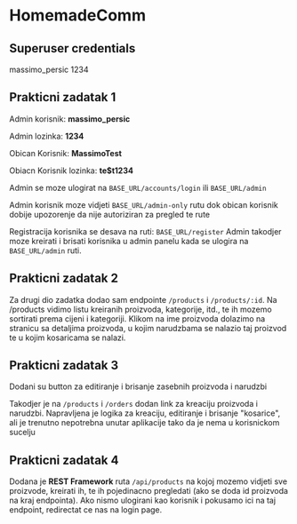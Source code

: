 # HomemadeComm

## Superuser credentials

massimo_persic
1234

## Prakticni zadatak 1

Admin korisnik: **massimo_persic**

Admin lozinka: **1234**

Obican Korisnik: **MassimoTest**

Obiacn Korisnik lozinka: **te$t1234**

Admin se moze ulogirat na `BASE_URL/accounts/login` ili `BASE_URL/admin`

Admin korisnik moze vidjeti `BASE_URL/admin-only` rutu dok obican korisnik dobije upozorenje da nije autoriziran za pregled te rute

Registracija korisnika se desava na ruti: `BASE_URL/register`
Admin takodjer moze kreirati i brisati korisnika u admin panelu kada se ulogira na `BASE_URL/admin` ruti.

## Prakticni zadatak 2

Za drugi dio zadatka dodao sam endpointe `/products` i `/products/:id`. Na /products vidimo listu kreiranih proizvoda, kategorije, itd., te ih mozemo sortirati prema cijeni i kategoriji. Klikom na ime proizvoda dolazimo na stranicu sa detaljima proizvoda, u kojim narudzbama se nalazio taj proizvod te u kojim kosaricama se nalazi.

## Prakticni zadatak 3

Dodani su button za editiranje i brisanje zasebnih proizvoda i narudzbi

Takodjer je na `/products` i `/orders` dodan link za kreaciju proizvoda i narudzbi. Napravljena je logika za kreaciju, editiranje i brisanje "kosarice", ali je trenutno nepotrebna unutar aplikacije tako da je nema u korisnickom sucelju

## Prakticni zadatak 4

Dodana je **REST Framework** ruta `/api/products` na kojoj mozemo vidjeti sve proizvode, kreirati ih, te ih pojedinacno pregledati (ako se doda id proizvoda na kraj endpointa). Ako nismo ulogirani kao korisnik i pokusamo ici na taj endpoint, redirectat ce nas na login page.
